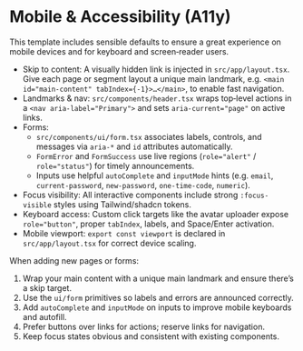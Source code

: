 # Mobile & Accessibility (A11y)

This template includes sensible defaults to ensure a great experience on mobile devices and for keyboard and screen‑reader users.

- Skip to content: A visually hidden link is injected in `src/app/layout.tsx`. Give each page or segment layout a unique main landmark, e.g. `<main id="main-content" tabIndex={-1}>…</main>`, to enable fast navigation.
- Landmarks & nav: `src/components/header.tsx` wraps top‑level actions in a `<nav aria-label="Primary">` and sets `aria-current="page"` on active links.
- Forms:
  - `src/components/ui/form.tsx` associates labels, controls, and messages via `aria-*` and `id` attributes automatically.
  - `FormError` and `FormSuccess` use live regions (`role="alert"` / `role="status"`) for timely announcements.
  - Inputs use helpful `autoComplete` and `inputMode` hints (e.g. `email`, `current-password`, `new-password`, `one-time-code`, `numeric`).
- Focus visibility: All interactive components include strong `:focus-visible` styles using Tailwind/shadcn tokens.
- Keyboard access: Custom click targets like the avatar uploader expose `role="button"`, proper `tabIndex`, labels, and Space/Enter activation.
- Mobile viewport: `export const viewport` is declared in `src/app/layout.tsx` for correct device scaling.

When adding new pages or forms:

1. Wrap your main content with a unique main landmark and ensure there’s a skip target.
2. Use the `ui/form` primitives so labels and errors are announced correctly.
3. Add `autoComplete` and `inputMode` on inputs to improve mobile keyboards and autofill.
4. Prefer buttons over links for actions; reserve links for navigation.
5. Keep focus states obvious and consistent with existing components.
